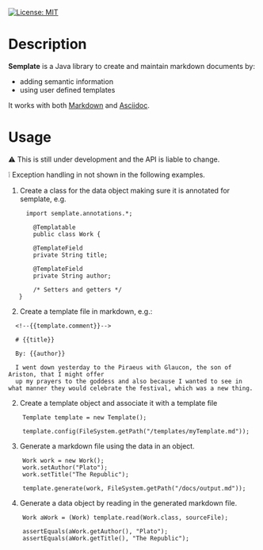 [![License: MIT](https://img.shields.io/badge/License-MIT-yellow.svg)](https://opensource.org/licenses/MIT)

# Description

**Semplate** is a Java library to create and maintain markdown documents by:
* adding  semantic information
* using user defined templates

It works with both [Markdown](https://www.markdownguide.org/getting-started/) and [Asciidoc](http://asciidoc.org/).

# Usage

:warning: This is still under development and the API is liable to change.

:grey_exclamation: Exception handling in not shown in the following examples.

1. Create a class for the data object making sure it is annotated for semplate, e.g.

```
     import semplate.annotations.*;

       @Templatable
       public class Work {

       @TemplateField
       private String title;

       @TemplateField
       private String author;

       /* Setters and getters */
   }
```

2. Create a template file in markdown, e.g.:

```
  <!--{{template.comment}}-->

  # {{title}}

  By: {{author}}

  I went down yesterday to the Piraeus with Glaucon, the son of Ariston, that I might offer
  up my prayers to the goddess and also because I wanted to see in what manner they would celebrate the festival, which was a new thing.
```

2.  Create a template object and associate it with a template file

```
    Template template = new Template();

    template.config(FileSystem.getPath("/templates/myTemplate.md"));
```

3. Generate a markdown file using the data in an object.

```
    Work work = new Work();
    work.setAuthor("Plato");
    work.setTitle("The Republic");

    template.generate(work, FileSystem.getPath("/docs/output.md"));
```

4. Generate a data object by reading in the generated markdown file.

```
    Work aWork = (Work) template.read(Work.class, sourceFile);

    assertEquals(aWork.getAuthor(), "Plato");
    assertEquals(aWork.getTitle(), "The Republic");

```
